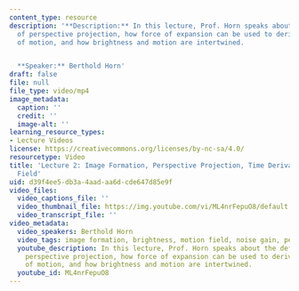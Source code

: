 ```yaml
---
content_type: resource
description: '**Description:** In this lecture, Prof. Horn speaks about the definition
  of perspective projection, how force of expansion can be used to derive direction
  of motion, and how brightness and motion are intertwined.


  **Speaker:** Berthold Horn'
draft: false
file: null
file_type: video/mp4
image_metadata:
  caption: ''
  credit: ''
  image-alt: ''
learning_resource_types:
- Lecture Videos
license: https://creativecommons.org/licenses/by-nc-sa/4.0/
resourcetype: Video
title: 'Lecture 2: Image Formation, Perspective Projection, Time Derivative, Motion
  Field'
uid: d39f4ee5-db3a-4aad-aa6d-cde647d85e9f
video_files:
  video_captions_file: ''
  video_thumbnail_file: https://img.youtube.com/vi/ML4nrFepuO8/default.jpg
  video_transcript_file: ''
video_metadata:
  video_speakers: Berthold Horn
  video_tags: image formation, brightness, motion field, noise gain, perspective projection
  youtube_description: In this lecture, Prof. Horn speaks about the definition of
    perspective projection, how force of expansion can be used to derive direction
    of motion, and how brightness and motion are intertwined.
  youtube_id: ML4nrFepuO8
---
```

